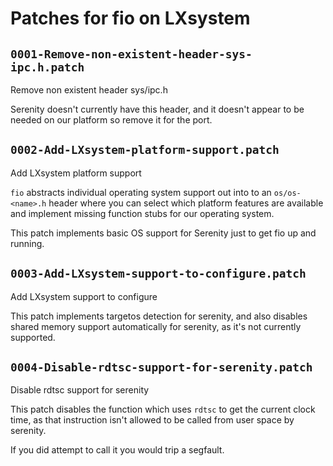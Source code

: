 # Patches for fio on LXsystem

## `0001-Remove-non-existent-header-sys-ipc.h.patch`

Remove non existent header sys/ipc.h

Serenity doesn't currently have this header, and
it doesn't appear to be needed on our platform so
remove it for the port.

## `0002-Add-LXsystem-platform-support.patch`

Add LXsystem platform support

`fio` abstracts individual operating system support out into to an
`os/os-<name>.h` header where you can select which platform features
are available and implement missing function stubs for our operating
system.

This patch implements basic OS support for Serenity just to get fio up
and running.

## `0003-Add-LXsystem-support-to-configure.patch`

Add LXsystem support to configure

This patch implements targetos detection for serenity, and also
disables shared memory support automatically for serenity, as it's not
currently supported.

## `0004-Disable-rdtsc-support-for-serenity.patch`

Disable rdtsc support for serenity

This patch disables the function which uses `rdtsc` to get the current
clock time, as that instruction isn't allowed to be called from user
space by serenity.

If you did attempt to call it you would trip a segfault.

